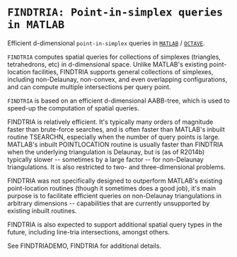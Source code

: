 # `FINDTRIA: Point-in-simplex queries in MATLAB`

Efficient d-dimensional `point-in-simplex` queries in <a href="http://www.mathworks.com">`MATLAB`</a> / <a href="https://www.gnu.org/software/octave">`OCTAVE`</a>.

`FINDTRIA` computes spatial queries for collections of simplexes (triangles, tetrahedrons, etc) in d-dimensional space. Unlike MATLAB's existing point-location facilities, FINDTRIA supports general collections of simplexes, including non-Delaunay, non-convex, and even overlapping configurations, and can compute multiple intersections per query point. 

`FINDTRIA` is based on an efficient d-dimensional AABB-tree, which is used to speed-up the computation of spatial queries. 

FINDTRIA is relatively efficient. It's typically many orders of magnitude faster than brute-force searches, and is often faster than MATLAB's inbuilt routine TSEARCHN, especially when the number of query points is large. MATLAB's inbuilt POINTLOCATION routine is usually faster than FINDTRIA when the underlying triangulation is Delaunay, but is (as of R2014b) typically slower -- sometimes by a large factor -- for non-Delaunay triangulations. It is also restricted to two- and three-dimensional problems.

FINDTRIA was not specifically designed to outperform MATLAB's existing point-location routines (though it sometimes does a good job), it's main purpose is to facilitate efficient queries on non-Delaunay triangulations in arbitrary dimensions -- capabilities that are currently unsupported by existing inbuilt routines.

FINDTRIA is also expected to support additional spatial query types in the future, including line-tria intersections, amongst others.

See FINDTRIADEMO, FINDTRIA for additional details.
